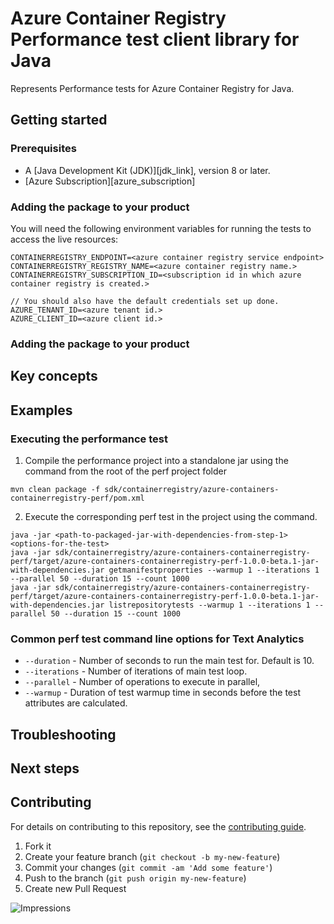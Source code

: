 # Azure Container Registry Performance test client library for Java

Represents Performance tests for Azure Container Registry for Java.

## Getting started

### Prerequisites

- A [Java Development Kit (JDK)][jdk_link], version 8 or later.
- [Azure Subscription][azure_subscription]

### Adding the package to your product

You will need the following environment variables for running the tests to access the live resources:

```
CONTAINERREGISTRY_ENDPOINT=<azure container registry service endpoint>
CONTAINERREGISTRY_REGISTRY_NAME=<azure container registry name.>
CONTAINERREGISTRY_SUBSCRIPTION_ID=<subscription id in which azure container registry is created.>

// You should also have the default credentials set up done.
AZURE_TENANT_ID=<azure tenant id.>
AZURE_CLIENT_ID=<azure client id.>
```

### Adding the package to your product
## Key concepts

## Examples
### Executing the performance test
1. Compile the performance project into a standalone jar using the command from the root of the perf project folder
```
mvn clean package -f sdk/containerregistry/azure-containers-containerregistry-perf/pom.xml
```

2. Execute the corresponding perf test in the project using the command.
```
java -jar <path-to-packaged-jar-with-dependencies-from-step-1> <options-for-the-test>
java -jar sdk/containerregistry/azure-containers-containerregistry-perf/target/azure-containers-containerregistry-perf-1.0.0-beta.1-jar-with-dependencies.jar getmanifestproperties --warmup 1 --iterations 1 --parallel 50 --duration 15 --count 1000
java -jar sdk/containerregistry/azure-containers-containerregistry-perf/target/azure-containers-containerregistry-perf-1.0.0-beta.1-jar-with-dependencies.jar listrepositorytests --warmup 1 --iterations 1 --parallel 50 --duration 15 --count 1000
```

### Common perf test command line options for Text Analytics
- `--duration` - Number of seconds to run the main test for. Default is 10.
- `--iterations` - Number of iterations of main test loop.
- `--parallel` - Number of operations to execute in parallel,
- `--warmup` - Duration of test warmup time in seconds before the test attributes are calculated.


## Troubleshooting

## Next steps

## Contributing

For details on contributing to this repository, see the [contributing guide](https://github.com/Azure/azure-sdk-for-java/blob/master/CONTRIBUTING.md).

1. Fork it
1. Create your feature branch (`git checkout -b my-new-feature`)
1. Commit your changes (`git commit -am 'Add some feature'`)
1. Push to the branch (`git push origin my-new-feature`)
1. Create new Pull Request

![Impressions](https://azure-sdk-impressions.azurewebsites.net/api/impressions/azure-sdk-for-java%2Fsdk%template%2Fperf-test-core%2FREADME.png)